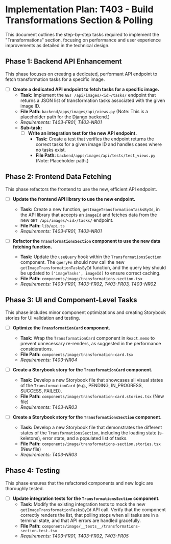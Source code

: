 # Implementation Plan: T403 - Build Transformations Section & Polling

This document outlines the step-by-step tasks required to implement the "Transformations" section, focusing on performance and user experience improvements as detailed in the technical design.

## Phase 1: Backend API Enhancement

This phase focuses on creating a dedicated, performant API endpoint to fetch transformation tasks for a specific image.

- [ ] **Create a dedicated API endpoint to fetch tasks for a specific image.**
  - **Task:** Implement the `GET /api/images/<id>/tasks/` endpoint that returns a JSON list of transformation tasks associated with the given image ID.
  - **File Path:** `backend/apps/images/api/views.py` (Note: This is a placeholder path for the Django backend.)
  - _Requirements: T403-FR01, T403-NR01_
  - **Sub-task:**
    - [ ] **Write an integration test for the new API endpoint.**
      - **Task:** Create a test that verifies the endpoint returns the correct tasks for a given image ID and handles cases where no tasks exist.
      - **File Path:** `backend/apps/images/api/tests/test_views.py` (Note: Placeholder path.)

## Phase 2: Frontend Data Fetching

This phase refactors the frontend to use the new, efficient API endpoint.

- [ ] **Update the frontend API library to use the new endpoint.**

  - **Task:** Create a new function, `getImageTransformationTasksById`, in the API library that accepts an `imageId` and fetches data from the new `GET /api/images/<id>/tasks/` endpoint.
  - **File Path:** `lib/api.ts`
  - _Requirements: T403-FR01, T403-NR01_

- [ ] **Refactor the `TransformationsSection` component to use the new data fetching function.**
  - **Task:** Update the `useQuery` hook within the `TransformationsSection` component. The `queryFn` should now call the new `getImageTransformationTasksById` function, and the query key should be updated to `['imageTasks', imageId]` to ensure correct caching.
  - **File Path:** `components/image/transformations-section.tsx`
  - _Requirements: T403-FR01, T403-FR02, T403-FR03, T403-NR02_

## Phase 3: UI and Component-Level Tasks

This phase includes minor component optimizations and creating Storybook stories for UI validation and testing.

- [ ] **Optimize the `TransformationCard` component.**

  - **Task:** Wrap the `TransformationCard` component in `React.memo` to prevent unnecessary re-renders, as suggested in the performance considerations.
  - **File Path:** `components/image/transformation-card.tsx`
  - _Requirements: T403-NR04_

- [ ] **Create a Storybook story for the `TransformationCard` component.**

  - **Task:** Develop a new Storybook file that showcases all visual states of the `TransformationCard` (e.g., PENDING, IN_PROGRESS, SUCCESS, FAILED).
  - **File Path:** `components/image/transformation-card.stories.tsx` (New file)
  - _Requirements: T403-NR03_

- [ ] **Create a Storybook story for the `TransformationsSection` component.**
  - **Task:** Develop a new Storybook file that demonstrates the different states of the `TransformationsSection`, including the loading state (s-keletons), error state, and a populated list of tasks.
  - **File Path:** `components/image/transformations-section.stories.tsx` (New file)
  - _Requirements: T403-NR03_

## Phase 4: Testing

This phase ensures that the refactored components and new logic are thoroughly tested.

- [ ] **Update integration tests for the `TransformationsSection` component.**
  - **Task:** Modify the existing integration tests to mock the new `getImageTransformationTasksById` API call. Verify that the component correctly renders the list, that polling stops when all tasks are in a terminal state, and that API errors are handled gracefully.
  - **File Path:** `components/image/__tests__/transformations-section.test.tsx`
  - _Requirements: T403-FR01, T403-FR02, T403-FR05_
